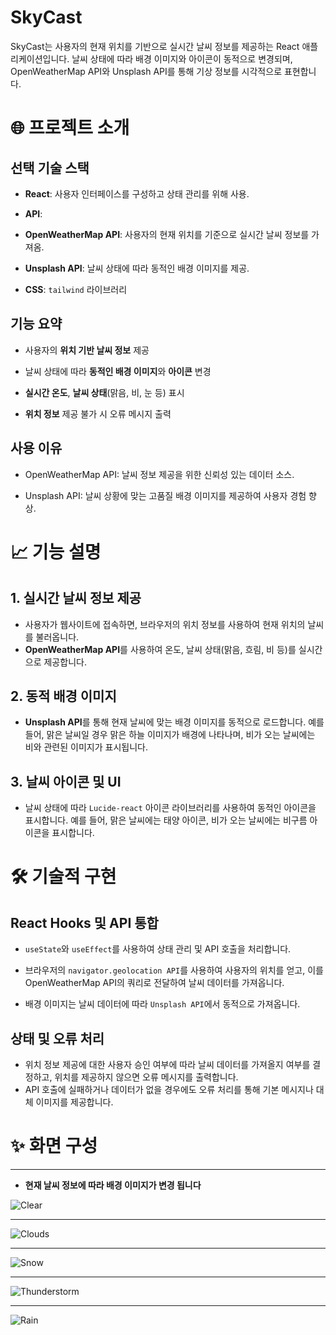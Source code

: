 # SkyCast
SkyCast는 사용자의 현재 위치를 기반으로 실시간 날씨 정보를 제공하는 React 애플리케이션입니다. 날씨 상태에 따라 배경 이미지와 아이콘이 동적으로 변경되며, OpenWeatherMap API와 Unsplash API를 통해 기상 정보를 시각적으로 표현합니다.

# 🌐 프로젝트 소개

## 선택 기술 스택

* **React**: 사용자 인터페이스를 구성하고 상태 관리를 위해 사용.

* **API**:

 * **OpenWeatherMap API**: 사용자의 현재 위치를 기준으로 실시간 날씨 정보를 가져옴.
 * **Unsplash API**: 날씨 상태에 따라 동적인 배경 이미지를 제공.

* **CSS**: `tailwind` 라이브러리 
  
## 기능 요약

* 사용자의 **위치 기반 날씨 정보** 제공

* 날씨 상태에 따라 **동적인 배경 이미지**와 **아이콘** 변경

* **실시간 온도**, **날씨 상태**(맑음, 비, 눈 등) 표시

* **위치 정보** 제공 불가 시 오류 메시지 출력

## 사용 이유

* OpenWeatherMap API: 날씨 정보 제공을 위한 신뢰성 있는 데이터 소스.

* Unsplash API: 날씨 상황에 맞는 고품질 배경 이미지를 제공하여 사용자 경험 향상.


# 📈 기능 설명
## 1. 실시간 날씨 정보 제공
* 사용자가 웹사이트에 접속하면, 브라우저의 위치 정보를 사용하여 현재 위치의 날씨를 불러옵니다.
* **OpenWeatherMap API**를 사용하여 온도, 날씨 상태(맑음, 흐림, 비 등)를 실시간으로 제공합니다.

## 2. 동적 배경 이미지
* **Unsplash API**를 통해 현재 날씨에 맞는 배경 이미지를 동적으로 로드합니다. 예를 들어, 맑은 날씨일 경우 맑은 하늘 이미지가 배경에 나타나며, 비가 오는 날씨에는 비와 관련된 이미지가 표시됩니다.

## 3. 날씨 아이콘 및 UI

* 날씨 상태에 따라 `Lucide-react` 아이콘 라이브러리를 사용하여 동적인 아이콘을 표시합니다. 예를 들어, 맑은 날씨에는 태양 아이콘, 비가 오는 날씨에는 비구름 아이콘을 표시합니다.

# 🛠️ 기술적 구현
## React Hooks 및 API 통합
* `useState`와 `useEffect`를 사용하여 상태 관리 및 API 호출을 처리합니다.

* 브라우저의 `navigator.geolocation API`를 사용하여 사용자의 위치를 얻고, 이를 OpenWeatherMap API의 쿼리로 전달하여 날씨 데이터를 가져옵니다.

* 배경 이미지는 날씨 데이터에 따라 `Unsplash API`에서 동적으로 가져옵니다.

## 상태 및 오류 처리

* 위치 정보 제공에 대한 사용자 승인 여부에 따라 날씨 데이터를 가져올지 여부를 결정하고, 위치를 제공하지 않으면 오류 메시지를 출력합니다.
* API 호출에 실패하거나 데이터가 없을 경우에도 오류 처리를 통해 기본 메시지나 대체 이미지를 제공합니다.

# ✨ 화면 구성
---
* **현재 날씨 정보에 따라 배경 이미지가 변경 됩니다**

![Clear](https://github.com/user-attachments/assets/b8f4091b-ae9d-454d-8ea2-46222d1ba123)

---
![Clouds](https://github.com/user-attachments/assets/ccb8003b-484c-4045-994c-bac6cda10f6b)

---

![Snow](https://github.com/user-attachments/assets/b6274698-6f3e-4c41-9a5e-76f5ffe3dfce)

---
![Thunderstorm](https://github.com/user-attachments/assets/7c429635-9628-4b6f-9d41-5a3da7b84d0b)

---
![Rain](https://github.com/user-attachments/assets/fde7cfd8-5967-42bf-b655-b229b774ec15)

